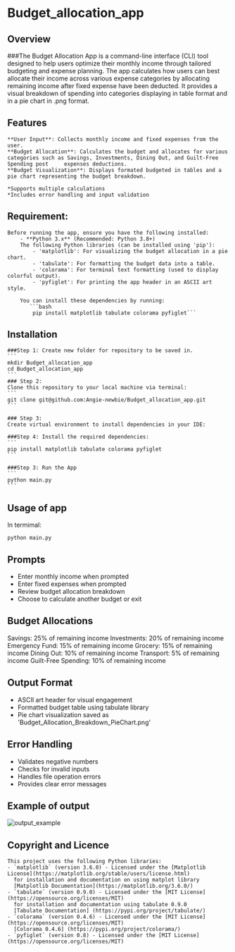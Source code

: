 # Budget_allocation_app

## Overview
 ###The Budget Allocation App is a command-line interface (CLI) tool designed to help users optimize their monthly income through tailored budgeting and expense planning. 
The app calculates how users can best allocate their income across various expense categories by allocating remaining income after fixed expense have been deducted. It provides a visual breakdown of spending into categories displaying in table format and in a pie chart in .png format.

## Features
    **User Input**: Collects monthly income and fixed expenses from the user.
    **Budget Allocation**: Calculates the budget and allocates for various categories such as Savings, Investments, Dining Out, and Guilt-Free Spending post     expenses deductions.
    **Budget Visualization**: Displays formated budgeted in tables and a pie chart representing the budget breakdown.

    *Supports multiple calculations
    *Includes error handling and input validation

## Requirement:
    Before running the app, ensure you have the following installed:
        - **Python 3.x** (Recommended: Python 3.8+)
        The following Python libraries (can be installed using 'pip'):
            - 'matplotlib': For visualizing the budget allocation in a pie chart.
            - 'tabulate': For formatting the budget data into a table.
            - 'colorama': For terminal text formatting (used to display colorful output).
            - 'pyfiglet': For printing the app header in an ASCII art style.

        You can install these dependencies by running:
           ```bash
            pip install matplotlib tabulate colorama pyfiglet```


## Installation
    ###Step 1: Create new folder for repository to be saved in.
    ```
    mkdir Budget_allocation_app
    cd Budget_allocation_app
    ```
    ### Step 2:
    Clone this repository to your local machine via terminal:
    ```
    git clone git@github.com:Angie-newbie/Budget_allocation_app.git
    ```

    ### Step 3:
    Create virtual environment to install dependencies in your IDE:
    
    ###Step 4: Install the required dependencies:
    ```
    pip install matplotlib tabulate colorama pyfiglet
    ```

    ###Step 3: Run the App
    ```
    python main.py
    ```

## Usage of app
In termimal:
```
python main.py
```
## Prompts
- Enter monthly income when prompted
- Enter fixed expenses when prompted
- Review budget allocation breakdown
- Choose to calculate another budget or exit

## Budget Allocations 
Savings: 25% of remaining income
Investments: 20% of remaining income
Emergency Fund: 15% of remaining income
Grocery: 15% of remaining income
Dining Out: 10% of remaining income
Transport: 5% of remaining income
Guilt-Free Spending: 10% of remaining income

## Output Format
- ASCII art header for visual engagement
- Formatted budget table using tabulate library
- Pie chart visualization saved as 'Budget_Allocation_Breakdown_PieChart.png'

## Error Handling
- Validates negative numbers
- Checks for invalid inputs
- Handles file operation errors
- Provides clear error messages

## Example of output
![output_example](https://github.com/user-attachments/assets/bdb3ea93-b49f-4fbf-ab08-c1f8a21c056c)


## Copyright and Licence 
    This project uses the following Python libraries:
    - `matplotlib` (version 3.6.0) - Licensed under the [Matplotlib License](https://matplotlib.org/stable/users/license.html)
      for installation and documentation on using matplot library 
      [Matplotlib Documentation](https://matplotlib.org/3.6.0/)
    - `tabulate` (version 0.9.0) - Licensed under the [MIT License](https://opensource.org/licenses/MIT)
      for installation and documentation using tabulate 0.9.0
      [Tabulate Documentation] (https://pypi.org/project/tabulate/)
    - `colorama` (version 0.4.6) - Licensed under the [MIT License](https://opensource.org/licenses/MIT)
      [Colorama 0.4.6] (https://pypi.org/project/colorama/)
    - `pyfiglet` (version 0.8) - Licensed under the [MIT License](https://opensource.org/licenses/MIT)
